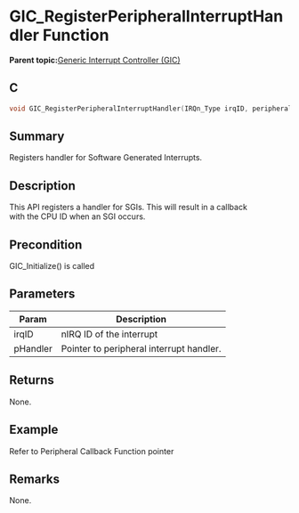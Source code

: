 # GIC\_RegisterPeripheralInterruptHandler Function

**Parent topic:**[Generic Interrupt Controller \(GIC\)](GUID-088EADBB-3ACE-4C75-8284-F6C9F1EDC5A6.md)

## C

```c
void GIC_RegisterPeripheralInterruptHandler(IRQn_Type irqID, peripheral_interrupt_handler_t pHandler);
```

## Summary

Registers handler for Software Generated Interrupts.

## Description

This API registers a handler for SGIs. This will result in a callback<br />with the CPU ID when an SGI occurs.

## Precondition

GIC\_Initialize\(\) is called

## Parameters

|Param|Description|
|-----|-----------|
|irqID|nIRQ ID of the interrupt|
|pHandler|Pointer to peripheral interrupt handler.|

## Returns

None.

## Example

Refer to Peripheral Callback Function pointer

## Remarks

None.


